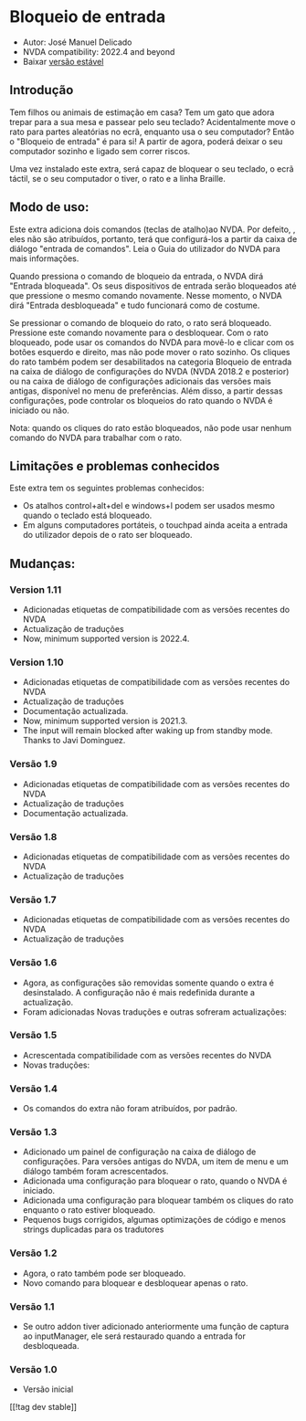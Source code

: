 # Bloqueio de entrada #

* Autor: José Manuel Delicado
* NVDA compatibility: 2022.4 and beyond
* Baixar [versão estável][1]

## Introdução

Tem filhos ou animais de estimação em casa? Tem um gato que adora trepar
para a sua mesa e passear  pelo seu teclado? Acidentalmente move o rato para
partes aleatórias no ecrã, enquanto usa o seu computador? Então o "Bloqueio
de entrada" é para si! A partir de agora, poderá deixar o seu computador
sozinho e ligado sem correr riscos.

Uma vez instalado este extra, será capaz de bloquear o seu teclado, o ecrã
táctil, se o seu computador o tiver, o rato e a linha Braille.

## Modo de uso:

Este extra adiciona dois comandos (teclas de atalho)ao NVDA. Por defeito, ,
eles não são atribuídos, portanto, terá que configurá-los a partir da caixa
de diálogo "entrada de comandos". Leia o Guia do utilizador do NVDA para
mais informações.

Quando pressiona o comando de bloqueio da entrada, o NVDA dirá "Entrada
bloqueada". Os seus dispositivos de entrada serão bloqueados até que
pressione o mesmo comando novamente. Nesse momento, o NVDA dirá "Entrada
desbloqueada" e tudo funcionará como de costume.

Se pressionar o comando de bloqueio do rato, o rato será
bloqueado. Pressione este comando novamente para o desbloquear. Com o rato
bloqueado, pode usar os comandos do NVDA para movê-lo e clicar com os botões
esquerdo e direito, mas não pode mover o rato sozinho. Os cliques do rato
também podem ser desabilitados na categoria Bloqueio de entrada na caixa de
diálogo de configurações do NVDA (NVDA 2018.2 e posterior) ou na caixa de
diálogo de configurações adicionais das versões mais antigas, disponível no
menu de preferências. Além disso, a partir dessas configurações, pode
controlar os bloqueios do rato quando o NVDA é iniciado ou não.

Nota: quando os cliques do rato estão bloqueados, não pode usar nenhum
comando do NVDA para trabalhar com o rato.

## Limitações e problemas conhecidos

Este extra tem os seguintes problemas conhecidos:

* Os atalhos control+alt+del e windows+l podem ser usados mesmo quando o
  teclado está bloqueado.
* Em alguns computadores portáteis, o touchpad ainda aceita a entrada do
  utilizador depois de o rato ser bloqueado.

## Mudanças:

### Version 1.11

* Adicionadas etiquetas de compatibilidade com as versões recentes do NVDA
* Actualização de traduções
* Now, minimum supported version is 2022.4.

### Version 1.10

* Adicionadas etiquetas de compatibilidade com as versões recentes do NVDA
* Actualização de traduções
* Documentação actualizada.
* Now, minimum supported version is 2021.3.
* The input will remain blocked after waking up from standby mode. Thanks to
  Javi Dominguez.

### Versão 1.9

* Adicionadas etiquetas de compatibilidade com as versões recentes do NVDA
* Actualização de traduções
* Documentação actualizada.

### Versão 1.8

* Adicionadas etiquetas de compatibilidade com as versões recentes do NVDA
* Actualização de traduções

### Versão 1.7

* Adicionadas etiquetas de compatibilidade com as versões recentes do NVDA
* Actualização de traduções

### Versão 1.6

* Agora, as configurações são removidas somente quando o extra é
  desinstalado. A configuração não é mais redefinida durante a actualização.
* Foram adicionadas Novas traduções e outras sofreram actualizações:

### Versão 1.5

* Acrescentada compatibilidade com as versões recentes do NVDA
* Novas traduções:

### Versão 1.4

* Os comandos do extra não foram atribuídos, por padrão.

### Versão 1.3

* Adicionado um painel de configuração na caixa de diálogo de
  configurações. Para versões antigas do NVDA, um item de menu e um diálogo
  também foram acrescentados.
* Adicionada uma configuração para bloquear o rato, quando o NVDA é
  iniciado.
* Adicionada uma configuração para bloquear também os cliques do rato
  enquanto o rato estiver bloqueado.
* Pequenos bugs corrigidos, algumas optimizações de código e menos strings
  duplicadas para os tradutores

### Versão 1.2

* Agora, o rato também pode ser bloqueado.
* Novo comando para bloquear e desbloquear apenas o rato.

### Versão 1.1

* Se outro addon tiver adicionado anteriormente uma função de captura ao
  inputManager, ele será restaurado quando a entrada for desbloqueada.

### Versão 1.0

* Versão inicial

[[!tag dev stable]]

[1]: https://www.nvaccess.org/addonStore/legacy?file=inputLock
